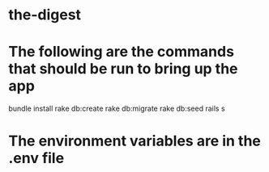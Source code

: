 # the-digest

# The following are the commands that should be run to bring up the app
bundle install
rake db:create
rake db:migrate
rake db:seed
rails s

# The environment variables are in the .env file
